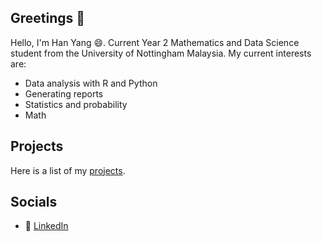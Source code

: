 ## Greetings 👋

<!--
**Teohhanyang/Teohhanyang** is a ✨ _special_ ✨ repository because its `README.md` (this file) appears on your GitHub profile.

Here are some ideas to get you started:

- 🔭 I’m currently working on ...
- 🌱 I’m currently learning ...
- 👯 I’m looking to collaborate on ...
- 🤔 I’m looking for help with ...
- 💬 Ask me about ...
- 📫 How to reach me: ...
- 😄 Pronouns: ...
- ⚡ Fun fact: ...
-->

Hello, I'm Han Yang 😄. Current Year 2 Mathematics and Data Science student from the University of Nottingham Malaysia. My current interests are:
- Data analysis with R and Python 
- Generating reports 
- Statistics and probability
- Math 

## Projects  
Here is a list of my [projects](#).  

## Socials  
- 🔗 [LinkedIn](#)    
